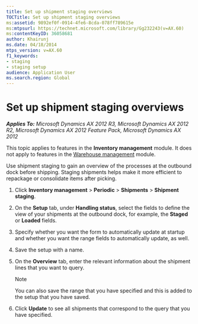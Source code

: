 ```yaml
---
title: Set up shipment staging overviews
TOCTitle: Set up shipment staging overviews
ms:assetid: 9892ef0f-0914-4fe6-8cda-078ff789615e
ms:mtpsurl: https://technet.microsoft.com/library/Gg232243(v=AX.60)
ms:contentKeyID: 36058681
author: Khairunj
ms.date: 04/18/2014
mtps_version: v=AX.60
f1_keywords:
- staging
- staging setup
audience: Application User
ms.search.region: Global
---
```


# Set up shipment staging overviews 


_**Applies To:** Microsoft Dynamics AX 2012 R3, Microsoft Dynamics AX 2012 R2, Microsoft Dynamics AX 2012 Feature Pack, Microsoft Dynamics AX 2012_

This topic applies to features in the **Inventory management** module. It does not apply to features in the [Warehouse management](warehouse-management.md) module.

Use shipment staging to gain an overview of the processes at the outbound dock before shipping. Staging shipments helps make it more efficient to repackage or consolidate items after picking.

1.  Click **Inventory management** \> **Periodic** \> **Shipments** \> **Shipment staging**.

2.  On the **Setup** tab, under **Handling status**, select the fields to define the view of your shipments at the outbound dock, for example, the **Staged** or **Loaded** fields.

3.  Specify whether you want the form to automatically update at startup and whether you want the range fields to automatically update, as well.

4.  Save the setup with a name.

5.  On the **Overview** tab, enter the relevant information about the shipment lines that you want to query.
    

    > [!NOTE]
    > <P>You can also save the range that you have specified and this is added to the setup that you have saved.</P>



6.  Click **Update** to see all shipments that correspond to the query that you have specified.

  


